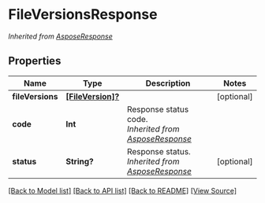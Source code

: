 ﻿# FileVersionsResponse


*Inherited from [AsposeResponse](AsposeResponse.md)*
## Properties
Name | Type | Description | Notes
------------ | ------------- | ------------- | -------------
**fileVersions** | [**[FileVersion]?**](FileVersion.md) |  | [optional]
**code** | **Int** | Response status code.<br />*Inherited from [AsposeResponse](AsposeResponse.md)* | 
**status** | **String?** | Response status.<br />*Inherited from [AsposeResponse](AsposeResponse.md)* | [optional]

[[Back to Model list]](../README.md#documentation-for-models) [[Back to API list]](../README.md#documentation-for-api-endpoints) [[Back to README]](../README.md) [[View Source]](../AsposePdfCloud/Models/FileVersionsResponse.swift)

